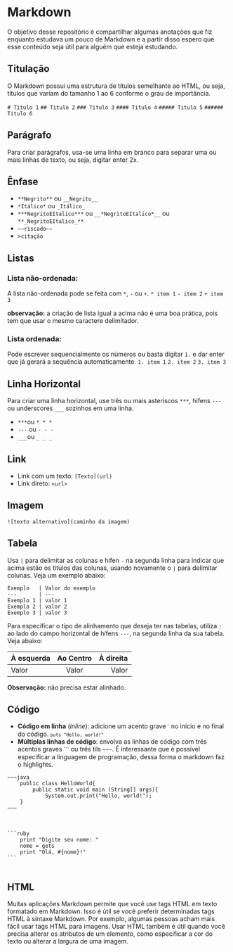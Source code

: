 # Markdown

O objetivo desse repositório é compartilhar algumas anotações que fiz enquanto estudava um pouco de Markdown e a partir disso espero que esse conteúdo seja útil para alguém que esteja estudando.

## Titulação

O Markdown possui uma estrutura de títulos semelhante ao HTML, ou seja, títulos que variam do tamanho 1 ao 6 conforme o grau de importância.

`# Titulo 1` 
`## Titulo 2`
`### Titulo 3`
`#### Titulo 4`
`##### Titulo 5`
`###### Titulo 6`

## Parágrafo

Para criar parágrafos, usa-se uma linha em branco para separar uma ou mais linhas de texto, ou seja, digitar enter 2x. 

## Ênfase

* `**Negrito**` ou `__Negrito__`
* `*Itálico*` ou `_Itálico_`
* `***NegritoEItalico***` ou `__*NegritoEItalico*__` ou `**_NegritoEItalico_**`
* `~~riscado~~`
* `>citação`

## Listas

### Lista não-ordenada:

A lista não-ordenada pode se feita com `*`, `-` ou `+`.
`* item 1`
`- item 2`
`+ item 3`

**observação:** a criação de lista igual a acima não é uma boa prática, pois tem que usar o mesmo caractere delimitador.

### Lista ordenada:

Pode escrever sequencialmente os números ou basta digitar `1.` e dar enter que já gerará a sequência automaticamente.
`1. item 1`
`2. item 2`
`3. item 3`

## Linha Horizontal

Para criar uma linha horizontal, use três ou mais asteriscos `***`, hifens `---` ou underscores `___` sozinhos em uma linha.

* `***`ou `* * *`
* `---` ou `- - -`
* `___`ou `_ _ _`

## Link

* Link com um texto: `[Texto](url)`
* Link direto: `<url>`
 
## Imagem

`![texto alternativo](caminho da imagem)`

## Tabela

Usa `|` para delimitar as colunas e hífen `-` na segunda linha para indicar que acima estão os títulos das colunas, usando novamente o `|` para delimitar colunas. Veja um exemplo abaixo:
```
Exemplo   | Valor do exemplo
---       | ---
Exemplo 1 | valor 1
Exemplo 2 | valor 2
Exemplo 3 | valor 3
```

Para especificar o tipo de alinhamento que deseja ter nas tabelas, utiliza `:` ao lado do campo horizontal de hífens `---`, na segunda linha da sua tabela. Veja abaixo:

À esquerda | Ao Centro | À direita
:--------  |:-----: | -------:
Valor      | Valor  | Valor

**Observação:** não precisa estar alinhado.

## Código

-   **Código em linha** (_inline_): adicione um acento grave `ˋ` no início e no final do código.
	<code>`puts "Hello, world!"`</code>
-   **Múltiplas linhas de código**: envolva as linhas de código com três acentos graves `ˋˋˋ` ou três tils `~~~`. É interessante que é possível especificar a linguagem de programação, dessa forma o markdown faz o highlights.

<pre>
<code>~~~java
	public class HelloWorld{
		public static void main (String[] args){
			System.out.print("Hello, world!");
	}
~~~
</code>
</pre>

<pre>
<code>
```ruby
	print "Digite seu nome: "
	nome = gets
	print "Olá, #{nome}!"
```
</code>
</pre>

## HTML

Muitas aplicações Markdown permite que você use tags HTML em texto formatado em Markdown. Isso é útil se você preferir determinadas tags HTML à sintaxe Markdown. Por exemplo, algumas pessoas acham mais fácil usar tags HTML para imagens. Usar HTML também é útil quando você precisa alterar os atributos de um elemento, como especificar a cor do texto ou alterar a largura de uma imagem.

